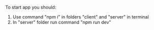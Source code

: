 To start app you should:
1. Use command "npm i" in folders "client" and "server" in terminal
2. In "server" folder run command "npm run dev"
